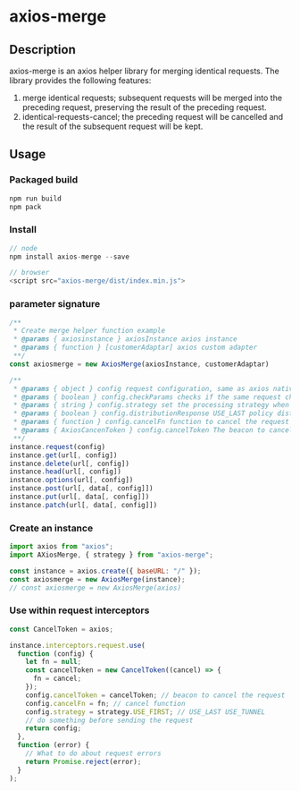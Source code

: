 # axios-merge

## Description

axios-merge is an axios helper library for merging identical requests. The library provides the following features:

1. merge identical requests; subsequent requests will be merged into the preceding request, preserving the result of the preceding request.
2. identical-requests-cancel; the preceding request will be cancelled and the result of the subsequent request will be kept.

## Usage

### Packaged build

```javascript
npm run build
npm pack
```

### Install

```javascript
// node
npm install axios-merge --save

// browser
<script src="axios-merge/dist/index.min.js">
```

### parameter signature

```javascript
/**
 * Create merge helper function example
 * @params { axiosinstance } axiosInstance axios instance
 * @params { function } [customerAdaptar] axios custom adapter
 **/
const axiosmerge = new AxiosMerge(axiosInstance, customerAdaptar)

/**
 * @params { object } config request configuration, same as axios native configuration
 * @params { boolean } config.checkParams checks if the same request checks for parameters default true
 * @params { string } config.strategy set the processing strategy when this request is repeated. USE_FIRST keep the first result, USE_LAST keep the last result, USE_TUNNEL use the current result, default is USE_TUNNEL
 * @params { boolean } config.distributionResponse USE_LAST policy distributes the last response to the cancelled request default is true
 * @params { function } config.cancelFn function to cancel the request Note: This parameter only takes effect when strategy=USE_LAST https://axios-http.com/zh/docs/cancellation
 * @params { AxiosCancenToken } config.cancelToken The beacon to cancel the request Note: This parameter only takes effect when strategy=USE_LAST https://axios-http.com/zh/docs/cancellation
 **/
instance.request(config)
instance.get(url[, config])
instance.delete(url[, config])
instance.head(url[, config])
instance.options(url[, config])
instance.post(url[, data[, config]])
instance.put(url[, data[, config]])
instance.patch(url[, data[, config]])
```

### Create an instance

```javascript
import axios from "axios";
import AXiosMerge, { strategy } from "axios-merge";

const instance = axios.create({ baseURL: "/" });
const axiosmerge = new AxiosMerge(instance);
// const axiosmerge = new AxiosMerge(axios)
```

### Use within request interceptors

```javascript
const CancelToken = axios;

instance.interceptors.request.use(
  function (config) {
    let fn = null;
    const cancelToken = new CancelToken((cancel) => {
      fn = cancel;
    });
    config.cancelToken = cancelToken; // beacon to cancel the request
    config.cancelFn = fn; // cancel function
    config.strategy = strategy.USE_FIRST; // USE_LAST USE_TUNNEL
    // do something before sending the request
    return config;
  },
  function (error) {
    // What to do about request errors
    return Promise.reject(error);
  }
);
```

